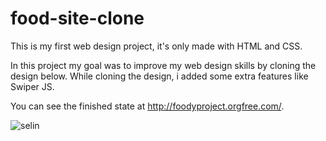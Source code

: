 # food-site-clone
This is my first web design project, it's only made with HTML and CSS.

In this project my goal was to improve my web design skills by cloning the design below.
While cloning the design, i added some extra features like Swiper JS.

You can see the finished state at http://foodyproject.orgfree.com/.

![selin](https://user-images.githubusercontent.com/82284438/127044218-61648bbe-b779-4e02-aa3e-78a114e6b870.png)
